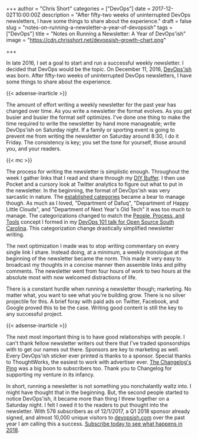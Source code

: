 +++
author = "Chris Short"
categories = ["DevOps"]
date = 2017-12-02T10:00:00Z
description = "After fifty-two weeks of uninterrupted DevOps newsletters, I have some things to share about the experience."
draft = false
slug = "notes-on-running-a-newsletter-a-year-of-devopsish"
tags = ["DevOps"] 
title = "Notes on Running a Newsletter: A Year of DevOps'ish"
image = "https://cdn.chrisshort.net/devopsish-growth-chart.png"

+++

In late 2016, I set a goal to start and run a successful weekly newsletter. I decided that DevOps would be the topic. On December 11, 2016, [DevOps'ish](https://devopsish.com/) was born. After fifty-two weeks of uninterrupted DevOps newsletters, I have some things to share about the experience.

{{< adsense-inarticle >}}

The amount of effort writing a weekly newsletter for the past year has changed over time. As you write a newsletter the format evolves. As you get busier and busier the format self optimizes. I've done one thing to make the time required to write the newsletter by hand more manageable; write DevOps'ish on Saturday night. If a family or sporting event is going to prevent me from writing the newsletter on Saturday around 8:30, I do it Friday. The consistency is key; you set the tone for yourself, those around you, and your readers.

{{< mc >}}

The process for writing the newsletter is simplistic enough. Throughout the week I gather links that I read and share through my [DIY Buffer](/diy-buffer-using-ifttt/). I then use Pocket and a cursory look at Twitter analytics to figure out what to put in the newsletter. In the beginning, the format of DevOps'ish was very sarcastic in nature. The [established categories](https://www.evernote.com/shard/s5/sh/adc0554b-bdfc-4f05-a261-0dc7e153a28a/3c2972b7cf29d347) became a bear to manage though. As much as I loved, "Department of Dafuq", "Department of Happy Little Clouds", and "Department of Next Year's Old Tech" it was too much to manage. The categorizations changed to match the [People, Process, and Tools](https://speakerdeck.com/chrisshort/a-night-of-devops?slide=21) concept I formed in my [DevOps 101 talk for Open Source South Carolina](/a-night-of-devops-at-open-source-south-carolina/). This categorization change drastically simplified newsletter writing.

The next optimization I made was to stop writing commentary on every single link I share. Instead doing, at a minimum, a weekly monologue at the beginning of the newsletter became the norm. This made it very easy to broadcast my thoughts in a concise manner then assemble links and pithy comments. The newsletter went from four hours of work to two hours at the absolute most with now welcomed distractions of life.

There is a constant hurdle when running a newsletter though; marketing. No matter what, you want to see what you're building grow. There is no silver projectile for this. A brief foray with paid ads on Twitter, Facebook, and Google proved this to be the case. Writing good content is still the key to any successful project.

{{< adsense-inarticle >}}

The next most important thing is to have good relationships with people. I can't thank fellow newsletter writers out there that I've traded sponsorships with to get our names out there. Sponsors are key to marketing as well. Every DevOps'ish sticker ever printed is thanks to a sponsor. Special thanks to ThoughtWorks, the easiest to work with advertiser ever. [The Changelog's Ping](https://github.com/thechangelog/ping) was a big boon to subscribers too. Thank you to Changelog for supporting my venture in its infancy.

In short, running a newsletter is not something you nonchalantly waltz into. I might have thought that in the beginning. But, the second people started to notice DevOps'ish, it became more than thing I threw together on a Saturday night. I felt I owed it to the readers to put thought into the newsletter. With 578 subscribers as of 12/1/2017, a Q1 2018 sponsor already signed, and almost 10,000 unique visitors to [devopsish.com](https://devopsish.com) over the past year I am calling this a success. [Subscribe today to see what happens in 2018](/newsletter/).